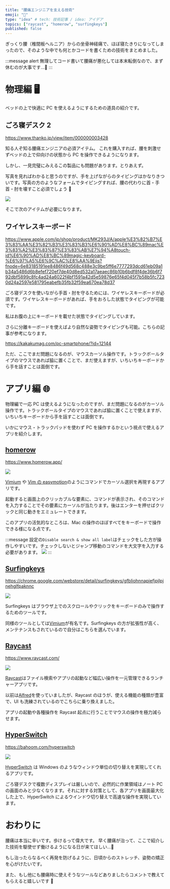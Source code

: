 ```yaml
---
title: "腰痛エンジニアを支える技術"
emoji: "🏥"
type: "idea" # tech: 技術記事 / idea: アイデア
topics: ["raycast", "homerow", "surfingkeys"]
published: false
---
```


ぎっくり腰（椎間板ヘルニア）からの坐骨神経痛で、ほぼ寝たきりになってしまったので、そのような中でも何とかコードを書くための技術をまとめました。

:::message alert
無理してコード書いて腰痛が悪化しては本末転倒なので、まず休むのが大事です...🙏
:::

# 物理編 🖥️

ベッドの上で快適に PC を使えるようにするための道具の紹介です。

## ごろ寝デスク 2

https://www.thanko.jp/view/item/000000003428

知る人ぞ知る腰痛エンジニアの必須アイテム。
これを購入すれば、腰を刺激せずベッドの上で仰向けの状態から PC を操作できるようになります。

しかし、一見完璧にみえるこの製品にも問題があります。とりあえず。

写真を見ればわかると思うのですが、手を上げながらのタイピングはかなりきついです。写真の方のようなフォームでタイピングすれば、腰の代わりに首・手首・肘を壊すこと必須でしょう 🥲

![](/images/a596e3325ba865/2023-01-30-16-20-24.png)

そこで次のアイテムが必要になります。

## ワイヤレスキーボード

https://www.apple.com/jp/shop/product/MK293J/A/apple%E3%82%B7%E3%83%AA%E3%82%B3%E3%83%B3%E6%90%AD%E8%BC%89mac%E3%83%A2%E3%83%87%E3%83%AB%E7%94%A8touch-id%E6%90%AD%E8%BC%89magic-keyboard-%E6%97%A5%E6%9C%AC%E8%AA%9Ejis?fnode=6e83185191ee8486f49d568c488e3c9be5ff6e7777293dcd61eb09a1b34a5486d6b8efef720ef7de40d8ed532a17aeaec86b10b6bdf8f4de36b6f792dbf5899c8fc4ad24a6022f4bf1591a42d5e59876e65f4d045f7b58b5fc7230d24a2597e581795eabefb35fb32f59ea670ea78d37

ごろ寝デスクを使いながら手首・肘を守るためには、ワイヤレスキーボードが必須です。ワイヤレスキーボードがあれば、手をおろした状態でタイピングが可能です。

私はお腹の上にキーボードを載せた状態でタイピングしています。

さらに分離キーボードを使えばより自然な姿勢でタイピングも可能。こちらの記事が参考になります。

https://kakakumag.com/pc-smartphone/?id=12144

ただ、ここでまだ問題になるのが、マウスカーソル操作です。トラックボールタイプのマウスであれば脇に置くことで、まだ使えますが、いちいちキーボードから手を話すことは面倒です。

# アプリ編 🌐

物理編で一応 PC は使えるようになったのですが、まだ問題になるのがカーソル操作です。トラックボールタイプのマウスであれば脇に置くことで使えますが、いちいちキーボードから手を話すことは面倒です。

いかにマウス・トラックパッドを使わず PC を操作するかという視点で使えるアプリを紹介します。

## [homerow](https://www.homerow.app/)

https://www.homerow.app/

![](/images/a596e3325ba865/homerow.gif)

[Vimium](https://chrome.google.com/webstore/detail/vimium/dbepggeogbaibhgnhhndojpepiihcmeb?hl=ja) や [Vim の easymotion](https://github.com/easymotion/vim-easymotion)のようにコマンドでカーソル選択を再現するアプリです。

起動すると画面上のクリッカブルな要素に、コマンドが表示され、そのコマンドを入力することでその要素にカーソルが当たります。後はエンターを押せばクリックと同じ動きをエミュレートできます。

このアプリの活気的なところは、Mac の操作のほぼすべてをキーボードで操作できる様になる点です。

:::message
設定の`Disable search & show all label`はチェックをした方が操作しやすいです。チェックしないとジャンプ移動のコマンドを大文字を入力する必要があります。
![](/images/a596e3325ba865/2023-01-30-18-44-02.png)
:::

## [Surfingkeys](https://chrome.google.com/webstore/detail/surfingkeys/gfbliohnnapiefjpjlpjnehglfpaknnc)

https://chrome.google.com/webstore/detail/surfingkeys/gfbliohnnapiefjpjlpjnehglfpaknnc

![](/images/a596e3325ba865/2023-01-30-18-25-59.png)

Surfingkeys はブラウザ上でのスクロールやクリックをキーボードのみで操作するためのツールです。

同様のツールとしては[Vimium](https://chrome.google.com/webstore/detail/vimium/dbepggeogbaibhgnhhndojpepiihcmeb?hl=ja)が有名です。Surfingkeys の方が拡張性が高く、メンテナンスもされているので自分はこちらを選んでいます。

## [Raycast](https://www.raycast.com/)

https://www.raycast.com/

![](/images/a596e3325ba865/2023-01-30-18-24-35.png)

[Raycast](https://www.raycast.com/)はファイル検索やアプリの起動など幅広い操作を一元管理できるランチャーアプリです。

以前は[Alfred](https://www.alfredapp.com/)を使っていましたが、Raycast のほうが、使える機能の種類が豊富で、UI も洗練されているのでこちらに乗り換えました。

アプリの起動や各種操作を Raycast 起点に行うことでマウスの操作を極力減らせます。

## [HyperSwitch](https://bahoom.com/hyperswitch)

https://bahoom.com/hyperswitch

![](/images/a596e3325ba865/2023-01-30-18-39-12.png)

[HyperSwitch](https://bahoom.com/hyperswitch) は Windows のようなウィンドウ単位の切り替えを実現してくれるアプリです。

ごろ寝デスクで複数ディスプレイは厳しいので、必然的に作業領域はノート PC の画面のみと少なくなります。それに対する対策として、各アプリを画面最大化した上で、HyperSwitch によるウインドウ切り替えで高速な操作を実現しています。

# おわりに

腰痛は本当に辛いです。歩けるって偉大です。
早く腰痛が治って、ここで紹介した技術を駆使せず働けるようになる日が来てほしい...🥲

もし治ったらなるべく再発を防げるように、日頃からのストレッチ、姿勢の矯正を心がけたいです。

また、もし他にも腰痛時に使えそうなツールなどありましたらコメントで教えてもらえると嬉しいです 🙏
